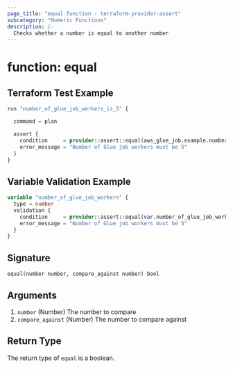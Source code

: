 ```yaml
---
page_title: "equal function - terraform-provider-assert"
subcategory: "Numeric Functions"
description: |-
  Checks whether a number is equal to another number
---
```


# function: equal



## Terraform Test Example

```terraform
run "number_of_glue_job_workers_is_5" {

  command = plan

  assert {
    condition     = provider::assert::equal(aws_glue_job.example.number_of_workers, 5)
    error_message = "Number of Glue job workers must be 5"
  }
}
```

## Variable Validation Example

```terraform
variable "number_of_glue_job_workers" {
  type = number
  validation {
    condition     = provider::assert::equal(var.number_of_glue_job_workers, 5)
    error_message = "Number of Glue job workers must be 5"
  }
}
```

## Signature

<!-- signature generated by tfplugindocs -->
```text
equal(number number, compare_against number) bool
```

## Arguments

<!-- arguments generated by tfplugindocs -->
1. `number` (Number) The number to compare
1. `compare_against` (Number) The number to compare against


## Return Type

The return type of `equal` is a boolean.
